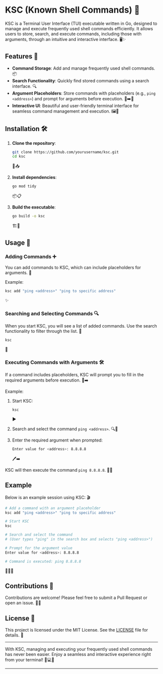 # KSC (Known Shell Commands) 🚀

KSC is a Terminal User Interface (TUI) executable written in Go, designed to manage and execute frequently used shell commands efficiently. It allows users to store, search, and execute commands, including those with arguments, through an intuitive and interactive interface. 🖥️✨

## Features 🌟

- **Command Storage**: Add and manage frequently used shell commands. 📦
- **Search Functionality**: Quickly find stored commands using a search interface. 🔍
- **Argument Placeholders**: Store commands with placeholders (e.g., `ping <address>`) and prompt for arguments before execution. 📝➡️🔧
- **Interactive UI**: Beautiful and user-friendly terminal interface for seamless command management and execution. 🖼️🎨

## Installation 🛠️

1. **Clone the repository**:
    ```sh
    git clone https://github.com/yourusername/ksc.git
    cd ksc
    ```
    📂📥

2. **Install dependencies**:
    ```sh
    go mod tidy
    ```
    📦📋

3. **Build the executable**:
    ```sh
    go build -o ksc
    ```
    🏗️🚀

## Usage 🚀

### Adding Commands ➕

You can add commands to KSC, which can include placeholders for arguments. 📝

Example:
```sh
ksc add "ping <address>" "ping to specific address"
```
✨

### Searching and Selecting Commands 🔍

When you start KSC, you will see a list of added commands. Use the search functionality to filter through the list. 🔎

```sh
ksc
```
📜

### Executing Commands with Arguments 🛠️

If a command includes placeholders, KSC will prompt you to fill in the required arguments before execution. 📝➡️

Example:
1. Start KSC:
    ```sh
    ksc
    ```
    ▶️

2. Search and select the command `ping <address>`. 🔍📝

3. Enter the required argument when prompted:
    ```sh
    Enter value for <address>: 8.8.8.8
    ```
    🖊️➡️

KSC will then execute the command `ping 8.8.8.8`. 🏁🚀

## Example

Below is an example session using KSC: 🎬

```sh
# Add a command with an argument placeholder
ksc add "ping <address>" "ping to specific address"

# Start KSC
ksc

# Search and select the command
# (User types "ping" in the search box and selects "ping <address>")

# Prompt for the argument value
Enter value for <address>: 8.8.8.8

# Command is executed: ping 8.8.8.8
```
🎉🎉🎉

## Contributions 🤝

Contributions are welcome! Please feel free to submit a Pull Request or open an issue. 🙏✨

## License 📜

This project is licensed under the MIT License. See the [LICENSE](LICENSE) file for details. 📄

---

With KSC, managing and executing your frequently used shell commands has never been easier. Enjoy a seamless and interactive experience right from your terminal! 🚀💻🎉

---
